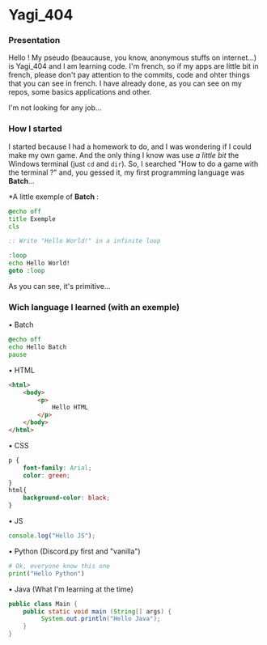 # Yagi_404

### Presentation

Hello ! My pseudo (beaucause, you know, anonymous stuffs on internet...)
is Yagi_404 and I am learning code. I'm french, so if my apps are little bit in french,
please don't pay attention to the commits, code and ohter things that you
can see in french.
I have already done, as you can see on my repos, some basics applications
and other.

I'm not looking for any job...

### How I started

I started because I had a homework to do, and I was wondering if I
could make my own game. And the only thing I know was use _a little bit_ the
Windows terminal (just `cd` and `dir`). So, I searched "How to do a game
with the terminal ?" and, you gessed it, my first programming language was **Batch**...

*A little exemple of **Batch** :
```bat
@echo off
title Exemple
cls

:: Write "Hello World!" in a infinite loop

:loop
echo Hello World!
goto :loop
```
As you can see, it's primitive...

### Wich language I learned (with an exemple)

• Batch
```bat
@echo off
echo Hello Batch
pause
```
• HTML
```html
<html>
    <body>
        <p>
            Hello HTML
        </p>
    </body>
</html>
```
• CSS
```css
p {
    font-family: Arial;
    color: green;
}
html{
    background-color: black;
}
```
• JS
```js
console.log("Hello JS");
```
• Python (Discord.py first and "vanilla")
```py
# Ok, everyone know this one
print("Hello Python")
```
• Java (What I'm learning at the time)
```java
public class Main {
    public static void main (String[] args) {
         System.out.println("Hello Java");
    }
}
```
